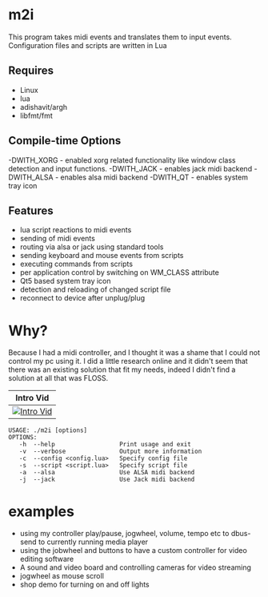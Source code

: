 m2i
=======
This program takes midi events and translates them to input events.
Configuration files and scripts are written in Lua

Requires
--------
* Linux
* lua
* adishavit/argh
* libfmt/fmt

Compile-time Options
--------------------
-DWITH_XORG - enabled xorg related functionality like window class detection and input functions.
-DWITH_JACK - enables jack midi backend
-DWITH_ALSA - enables alsa midi backend
-DWITH_QT   - enables system tray icon

Features
--------
* lua script reactions to midi events
* sending of midi events
* routing via alsa or jack using standard tools
* sending keyboard and mouse events from scripts
* executing commands from scripts
* per application control by switching on WM_CLASS attribute
* Qt5 based system tray icon
* detection and reloading of changed script file
* reconnect to device after unplug/plug

Why?
====
Because I had a midi controller, and I thought it was a shame that I could not control my pc using it. I did a little research online and it didn't seem that there was an existing solution that fit my needs, indeed I didn't find a solution at all that was FLOSS.

| Intro Vid |
| --------- |
| [![Intro Vid](https://img.youtube.com/vi/wr1AqlDXnYI/0.jpg)](http://www.youtube.com/watch?v=wr1AqlDXnYI) | 

```
USAGE: ./m2i [options]
OPTIONS:
   -h  --help                  Print usage and exit
   -v  --verbose               Output more information
   -c  --config <config.lua>   Specify config file
   -s  --script <script.lua>   Specify script file
   -a  --alsa                  Use ALSA midi backend
   -j  --jack                  Use Jack midi backend
```

examples
========
* using my controller play/pause, jogwheel, volume, tempo etc to dbus-send to currently running media player
* using the jobwheel and buttons to have a custom controller for video editing software
* A sound and video board and controlling cameras for video streaming
* jogwheel as mouse scroll
* shop demo for turning on and off lights
